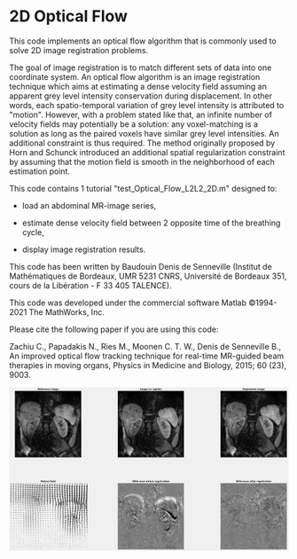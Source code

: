 # 2D Optical Flow

This code implements an optical flow algorithm that is commonly used to solve 2D image registration problems. 

The goal of image registration is to match different sets of data into one coordinate system. An optical flow algorithm is an image registration technique which aims at estimating a dense velocity field assuming an apparent grey level intensity conservation during displacement. In other words, each spatio-temporal variation of grey level intensity is attributed to "motion". However, with a problem stated like that, an infinite number of velocity fields may potentially be a solution: any voxel-matching is a solution as long as the paired voxels have similar grey level intensities. An additional constraint is thus required. The method originally proposed by Horn and Schunck introduced an additional spatial regularization constraint by assuming that the motion field is smooth in the neighborhood of each estimation point.

This code contains 1 tutorial "test_Optical_Flow_L2L2_2D.m" designed to:

- load an abdominal MR-image series,

- estimate dense velocity field between 2 opposite time of the breathing cycle,

- display image registration results.

This code has been written by Baudouin Denis de Senneville (Institut de Mathématiques de Bordeaux, UMR 5231 CNRS, Université de Bordeaux 351, cours de la Libération - F 33 405 TALENCE).

This code was developed under the commercial software Matlab ©1994-2021 The MathWorks, Inc.

Please cite the following paper if you are using this code:

Zachiu C., Papadakis N., Ries M., Moonen C. T. W., Denis de Senneville B., An improved optical flow tracking technique for real-time MR-guided beam therapies in moving organs, Physics in Medicine and Biology, 2015; 60 (23), 9003.

![plot](./output.png)

